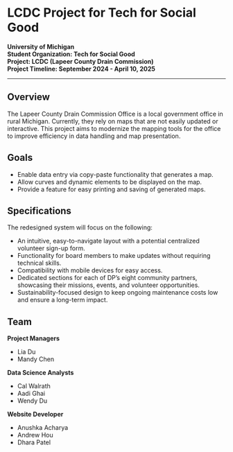 # LCDC Project for Tech for Social Good

**University of Michigan**  
**Student Organization: Tech for Social Good**  
**Project: LCDC (Lapeer County Drain Commission)**  
**Project Timeline: September 2024 - April 10, 2025**

---

## Overview
The Lapeer County Drain Commission Office is a local government office in rural Michigan. Currently, they rely on maps that are not easily updated or interactive. This project aims to modernize the mapping tools for the office to improve efficiency in data handling and map presentation.

## Goals
- Enable data entry via copy-paste functionality that generates a map.
- Allow curves and dynamic elements to be displayed on the map.
- Provide a feature for easy printing and saving of generated maps.

## Specifications
The redesigned system will focus on the following:
- An intuitive, easy-to-navigate layout with a potential centralized volunteer sign-up form.
- Functionality for board members to make updates without requiring technical skills.
- Compatibility with mobile devices for easy access.
- Dedicated sections for each of DP’s eight community partners, showcasing their missions, events, and volunteer opportunities.
- Sustainability-focused design to keep ongoing maintenance costs low and ensure a long-term impact.

## Team

**Project Managers**  
- Lia Du  
- Mandy Chen  
  
**Data Science Analysts**  
- Cal Walrath  
- Aadi Ghai  
- Wendy Du  
  
**Website Developer**  
- Anushka Acharya  
- Andrew Hou  
- Dhara Patel  
